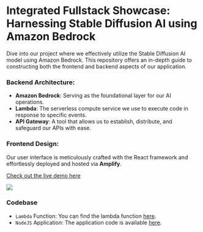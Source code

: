 # Integrated Fullstack Showcase: Harnessing Stable Diffusion AI using Amazon Bedrock

Dive into our project where we effectively utilize the Stable Diffusion AI model using Amazon Bedrock. This repository offers an in-depth guide to constructing both the frontend and backend aspects of our application.

### Backend Architecture:
- **Amazon Bedrock**: Serving as the foundational layer for our AI operations.
- **Lambda**: The serverless compute service we use to execute code in response to specific events.
- **API Gateway**: A tool that allows us to establish, distribute, and safeguard our APIs with ease.

### Frontend Design:
Our user interface is meticulously crafted with the React framework and effortlessly deployed and hosted via **Amplify**.

[Check out the live demo here](https://main.d1zbstr6nltjhw.amplifyapp.com/)

![](img/img-gen.gif)

### Codebase

- `Lambda` Function: You can find the lambda function [here](/image-generation-node-js-app/src/backend/lambda_function.py).
- `NodeJS` Application: The application code is available [here](/image-generation-node-js-app/src/frontend/).
